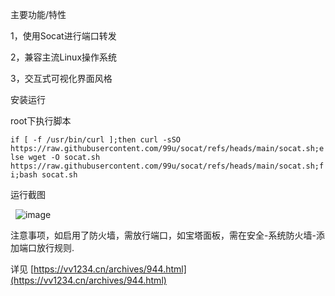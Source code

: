 主要功能/特性

1，使用Socat进行端口转发

2，兼容主流Linux操作系统

3，交互式可视化界面风格


安装运行

root下执行脚本

```if [ -f /usr/bin/curl ];then curl -sSO https://raw.githubusercontent.com/99u/socat/refs/heads/main/socat.sh;else wget -O socat.sh https://raw.githubusercontent.com/99u/socat/refs/heads/main/socat.sh;fi;bash socat.sh```

运行截图

 
![image](https://github.com/user-attachments/assets/acaf11a1-1645-4031-9c94-dc7ceecc0150)


注意事项，如启用了防火墙，需放行端口，如宝塔面板，需在安全-系统防火墙-添加端口放行规则.

详见 [https://vv1234.cn/archives/944.html](https://vv1234.cn/archives/944.html)
